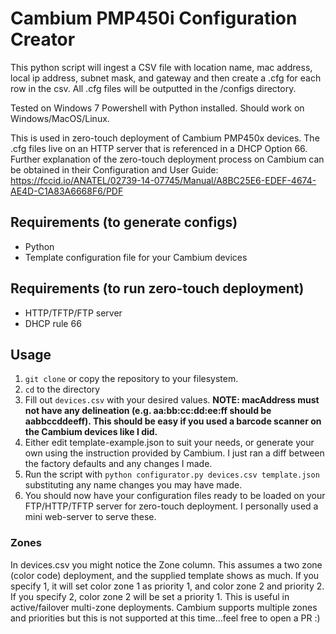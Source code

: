 # Cambium PMP450i Configuration Creator

This python script will ingest a CSV file with location name, mac address, local ip address, subnet mask, and gateway and then create a <macAddress>.cfg for each row in the csv. All .cfg files will be outputted in the /configs directory.

Tested on Windows 7 Powershell with Python installed. Should work on Windows/MacOS/Linux.

This is used in zero-touch deployment of Cambium PMP450x devices. The .cfg files live on an HTTP server that is referenced in a DHCP Option 66. Further explanation of the zero-touch deployment process on Cambium can be obtained in their Configuration and User Guide: https://fccid.io/ANATEL/02739-14-07745/Manual/A8BC25E6-EDEF-4674-AE4D-C1A83A6668F6/PDF

## Requirements (to generate configs)

* Python
* Template configuration file for your Cambium devices

## Requirements (to run zero-touch deployment)

* HTTP/TFTP/FTP server
* DHCP rule 66

## Usage

1. `git clone` or copy the repository to your filesystem.
1. `cd` to the directory
1. Fill out `devices.csv` with your desired values. **NOTE: macAddress must not have any delineation (e.g. aa:bb:cc:dd:ee:ff should be aabbccddeeff). This should be easy if you used a barcode scanner on the Cambium devices like I did.**
1. Either edit template-example.json to suit your needs, or generate your own using the instruction provided by Cambium. I just ran a diff between the factory defaults and any changes I made.
1. Run the script with `python configurator.py devices.csv template.json` substituting any name changes you may have made.
1. You should now have your configuration files ready to be loaded on your FTP/HTTP/TFTP server for zero-touch deployment. I personally used a mini web-server to serve these.

### Zones
In devices.csv you might notice the Zone column. This assumes a two zone (color code) deployment, and the supplied template shows as much. If you specify 1, it will set color zone 1 as priority 1, and color zone 2 and priority 2. If you specify 2, color zone 2 will be set a priority 1. This is useful in active/failover multi-zone deployments. Cambium supports multiple zones and priorities but this is not supported at this time...feel free to open a PR :)
